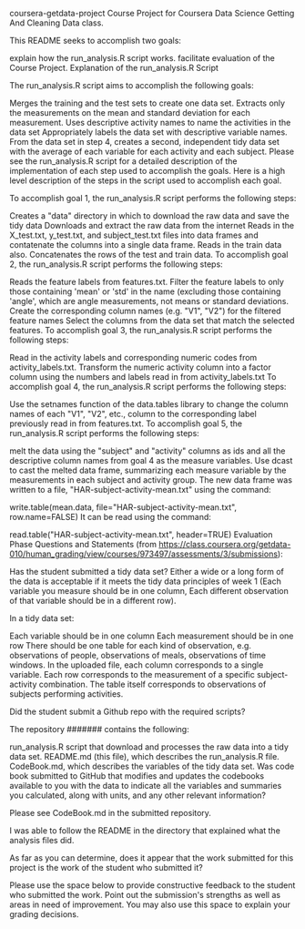coursera-getdata-project
Course Project for Coursera Data Science Getting And Cleaning Data class.

This README seeks to accomplish two goals:

explain how the run_analysis.R script works.
facilitate evaluation of the Course Project.
Explanation of the run_analysis.R Script

The run_analysis.R script aims to accomplish the following goals:

Merges the training and the test sets to create one data set.
Extracts only the measurements on the mean and standard deviation for each measurement.
Uses descriptive activity names to name the activities in the data set
Appropriately labels the data set with descriptive variable names.
From the data set in step 4, creates a second, independent tidy data set with the average of each variable for each activity and each subject.
Please see the run_analysis.R script for a detailed description of the implementation of each step used to accomplish the goals. Here is a high level description of the steps in the script used to accomplish each goal.

To accomplish goal 1, the run_analysis.R script performs the following steps:

Creates a "data" directory in which to download the raw data and save the tidy data
Downloads and extract the raw data from the internet
Reads in the X_test.txt, y_test.txt, and subject_test.txt files into data frames and contatenate the columns into a single data frame.
Reads in the train data also.
Concatenates the rows of the test and train data.
To accomplish goal 2, the run_analysis.R script performs the following steps:

Reads the feature labels from features.txt.
Filter the feature labels to only those containing 'mean' or 'std' in the name (excluding those containing 'angle', which are angle measurements, not means or standard deviations.
Create the corresponding column names (e.g. "V1", "V2") for the filtered feature names
Select the columns from the data set that match the selected features.
To accomplish goal 3, the run_analysis.R script performs the following steps:

Read in the activity labels and corresponding numeric codes from activity_labels.txt.
Transform the numeric activity column into a factor column using the numbers and labels read in from activity_labels.txt
To accomplish goal 4, the run_analysis.R script performs the following steps:

Use the setnames function of the data.tables library to change the column names of each "V1", "V2", etc., column to the corresponding label previously read in from features.txt.
To accomplish goal 5, the run_analysis.R script performs the following steps:

melt the data using the "subject" and "activity" columns as ids and all the descriptive column names from goal 4 as the measure variables.
Use dcast to cast the melted data frame, summarizing each measure variable by the measurements in each subject and activity group.
The new data frame was written to a file, "HAR-subject-activity-mean.txt" using the command:

write.table(mean.data, file="HAR-subject-activity-mean.txt", row.name=FALSE)
It can be read using the command:

read.table("HAR-subject-activity-mean.txt", header=TRUE)
Evaluation Phase Questions and Statements (from https://class.coursera.org/getdata-010/human_grading/view/courses/973497/assessments/3/submissions):

Has the student submitted a tidy data set? Either a wide or a long form of the data is acceptable if it meets the tidy data principles of week 1 (Each variable you measure should be in one column, Each different observation of that variable should be in a different row).

In a tidy data set:

Each variable should be in one column
Each measurement should be in one row
There should be one table for each kind of observation, e.g. observations of people, observations of meals, observations of time windows.
In the uploaded file, each column corresponds to a single variable. Each row corresponds to the measurement of a specific subject-activity combination. The table itself corresponds to observations of subjects performing activities.

Did the student submit a Github repo with the required scripts?

The repository ####### contains the following:

run_analysis.R script that download and processes the raw data into a tidy data set.
README.md (this file), which describes the run_analysis.R file.
CodeBook.md, which describes the variables of the tidy data set.
Was code book submitted to GitHub that modifies and updates the codebooks available to you with the data to indicate all the variables and summaries you calculated, along with units, and any other relevant information?

Please see CodeBook.md in the submitted repository.

I was able to follow the README in the directory that explained what the analysis files did.

As far as you can determine, does it appear that the work submitted for this project is the work of the student who submitted it?

Please use the space below to provide constructive feedback to the student who submitted the work. Point out the submission's strengths as well as areas in need of improvement. You may also use this space to explain your grading decisions.
